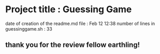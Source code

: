 # Project title : Guessing Game
date of creation of the readme.md file :
Feb 12 12:38
number of lines in guessinggame.sh :
33
## thank you for the review fellow earthling!
